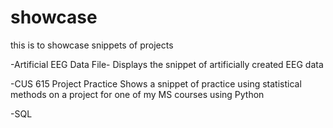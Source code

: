 # showcase

this is to showcase snippets of projects 

-Artificial EEG Data File-
Displays the snippet of artificially created EEG data 

-CUS 615 Project Practice
Shows a snippet of practice using statistical methods on a project for one of my MS courses using Python

-SQL
